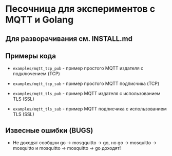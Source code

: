 Песочница для экспериментов с MQTT и Golang
===========================================

## Для разворачивания см. INSTALL.md

## Примеры кода

 * `examples/mqtt_tcp_pub` - пример простого MQTT издателя с подключением (TCP)

 * `examples/mqtt_tcp_sub` - пример простого MQTT подписчика (TCP)

 * `examples/mqtt_tls_pub` - пример MQTT издателя с использованием TLS (SSL)

 * `examples/mqtt_tls_sub` - пример MQTT подписчика с использованием TLS (SSL)


## Извесные ошибки (BUGS)

 - Не доходят сообщни go -> mosqquitto -> go,
   но go -> mosquitto -> mosquitto и
   mosquitto -> mosquitto -> go доходят!

